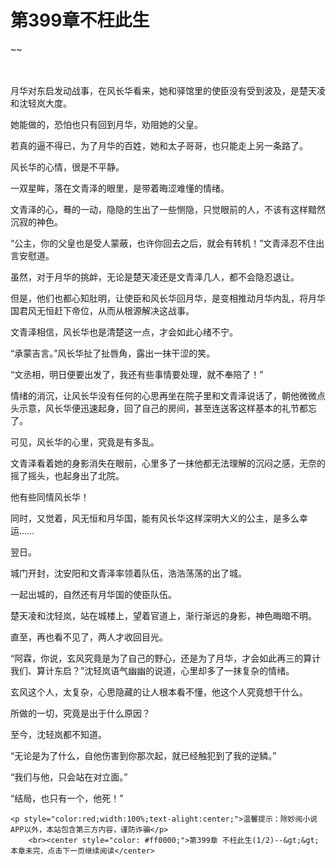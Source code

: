 # 第399章不枉此生
~~
    	    <p name="pagetop" href="javascript:void(0);" onclick="return false" style="line-height: 35px;padding: 10px;color: #333;"> </p><p>月华对东启发动战事，在风长华看来，她和驿馆里的使臣没有受到波及，是楚天凌和沈轻岚大度。</p><p>她能做的，恐怕也只有回到月华，劝阻她的父皇。</p><p>若真的逼不得已，为了月华的百姓，她和太子哥哥，也只能走上另一条路了。</p><p>风长华的心情，很是不平静。</p><p>一双星眸，落在文青泽的眼里，是带着晦涩难懂的情绪。</p><p>文青泽的心，蓦的一动，隐隐的生出了一些恻隐，只觉眼前的人，不该有这样黯然沉寂的神色。</p><p>“公主，你的父皇也是受人蒙蔽，也许你回去之后，就会有转机！”文青泽忍不住出言安慰道。</p><p>虽然，对于月华的挑衅，无论是楚天凌还是文青泽几人，都不会隐忍退让。</p><p>但是，他们也都心知肚明，让使臣和风长华回月华，是变相推动月华内乱，将月华国君风无恒赶下帝位，从而从根源解决这战事。</p><p>文青泽相信，风长华也是清楚这一点，才会如此心绪不宁。</p><p>“承蒙吉言。”风长华扯了扯唇角，露出一抹干涩的笑。</p><p>“文丞相，明日便要出发了，我还有些事情要处理，就不奉陪了！”</p><p>情绪的消沉，让风长华没有任何的心思再坐在院子里和文青泽说话了，朝他微微点头示意，风长华便迅速起身，回了自己的房间，甚至连送客这样基本的礼节都忘了。</p><p>可见，风长华的心里，究竟是有多乱。</p><p>文青泽看着她的身影消失在眼前，心里多了一抹他都无法理解的沉闷之感，无奈的摇了摇头，也起身出了北院。</p><p>他有些同情风长华！</p><p>同时，又觉着，风无恒和月华国，能有风长华这样深明大义的公主，是多么幸运……</p><p>翌日。</p><p>城门开封，沈安阳和文青泽率领着队伍，浩浩荡荡的出了城。</p><p>一起出城的，自然还有月华国的使臣队伍。</p><p>楚天凌和沈轻岚，站在城楼上，望着官道上，渐行渐远的身影，神色晦暗不明。</p><p>直至，再也看不见了，两人才收回目光。</p><p>“阿霖，你说，玄风究竟是为了自己的野心，还是为了月华，才会如此再三的算计我们、算计东启？”沈轻岚语气幽幽的说道，心里却多了一抹复杂的情绪。</p><p>玄风这个人，太复杂，心思隐藏的让人根本看不懂，他这个人究竟想干什么。</p><p>所做的一切，究竟是出于什么原因？</p><p>至今，沈轻岚都不知道。</p><p>“无论是为了什么，自他伤害到你那次起，就已经触犯到了我的逆鳞。”</p><p>“我们与他，只会站在对立面。”</p><p>“结局，也只有一个，他死！”</p>
    	
   	<p style="color:red;width:100%;text-alight:center;">温馨提示：除妙阅小说APP以外，本站包含第三方内容，谨防诈骗</p>
    	<br><center style="color: #ff0000;">第399章 不枉此生(1/2)--&gt;&gt;本章未完，点击下一页继续阅读</center>
    	
